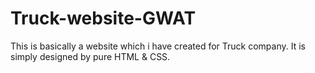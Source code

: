 # Truck-website-GWAT
This is basically a website which i have created for Truck company. It is simply designed by pure HTML &amp; CSS.
